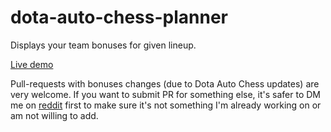 # dota-auto-chess-planner

Displays your team bonuses for given lineup.

[Live demo](https://kumagor0.github.io/dota-auto-chess-planner/)

Pull-requests with bonuses changes (due to Dota Auto Chess updates) are very welcome. If you want to submit PR for something else, it's safer to DM me on [reddit](https://old.reddit.com/user/Kumagor0/) first to make sure it's not something I'm already working on or am not willing to add.
